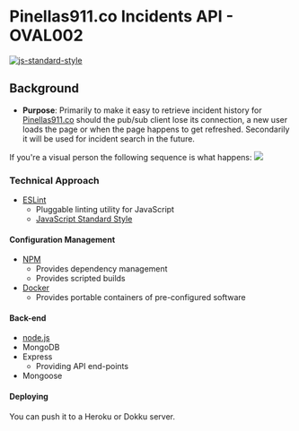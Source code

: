 # Pinellas911.co Incidents API - OVAL002

[![js-standard-style](https://img.shields.io/badge/code%20style-standard-brightgreen.svg)](http://standardjs.com/)

## Background

* **Purpose**: Primarily to make it easy to retrieve incident history for [Pinellas911.co](https://www.pinellas911.co) should the pub/sub client lose its connection, a new user loads the page or when the page happens to get refreshed. Secondarily it will be used for incident search in the future.

If you're a visual person the following sequence is what happens:
![](https://blog.pusher.com/wp-content/uploads/2015/11/message-history-449x300.png)

### Technical Approach

- [ESLint](http://eslint.org)
  - Pluggable linting utility for JavaScript
  - [JavaScript Standard Style](http://standardjs.com/)

#### Configuration Management
- [NPM](https://www.npmjs.com)
  - Provides dependency management
  - Provides scripted builds
- [Docker](http://docker.com)
  - Provides portable containers of pre-configured software

#### Back-end
- [node.js](https://nodejs.org)
- MongoDB
- Express
  - Providing API end-points
- Mongoose

#### Deploying
You can push it to a Heroku or Dokku server.
